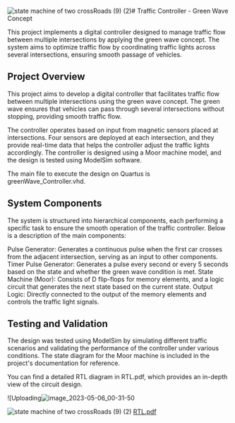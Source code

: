 ![state machine of two crossRoads (9) (2)](https://github.com/user-attachments/assets/fa0d0e7e-1e9f-46da-8e9a-7bd2d703f02a)# Traffic Controller - Green Wave Concept

This project implements a digital controller designed to manage traffic flow between multiple intersections by applying the green wave concept. The system aims to optimize traffic flow by coordinating traffic lights across several intersections, ensuring smooth passage of vehicles.

## Project Overview

This project aims to develop a digital controller that facilitates traffic flow between multiple intersections using the green wave concept. The green wave ensures that vehicles can pass through several intersections without stopping, providing smooth traffic flow.

The controller operates based on input from magnetic sensors placed at intersections. Four sensors are deployed at each intersection, and they provide real-time data that helps the controller adjust the traffic lights accordingly. The controller is designed using a Moor machine model, and the design is tested using ModelSim software.

The main file to execute the design on Quartus is greenWave_Controller.vhd.

## System Components
The system is structured into hierarchical components, each performing a specific task to ensure the smooth operation of the traffic controller. Below is a description of the main components:

Pulse Generator: Generates a continuous pulse when the first car crosses from the adjacent intersection, serving as an input to other components.
Timer Pulse Generator: Generates a pulse every second or every 5 seconds based on the state and whether the green wave condition is met.
State Machine (Moor): Consists of D flip-flops for memory elements, and a logic circuit that generates the next state based on the current state.
Output Logic: Directly connected to the output of the memory elements and controls the traffic light signals.

## Testing and Validation

The design was tested using ModelSim by simulating different traffic scenarios and validating the performance of the controller under various conditions. The state diagram for the Moor machine is included in the project's documentation for reference.

You can find a detailed RTL diagram in RTL.pdf, which provides an in-depth view of the circuit design.


![Uploading![image_2023-05-06_00-31-50](https://github.com/user-attachments/assets/62aecd42-4f48-40f4-ace0-9ddcb4429dc2)

![state machine of two crossRoads (9) (2)](https://github.com/user-attachments/assets/813cc483-8105-4cb4-adaf-f63ae5902905)
[RTL.pdf](https://github.com/user-attachments/files/17071730/RTL.pdf)

